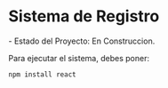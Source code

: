 <h1> Sistema de Registro </h1>  
- Estado del Proyecto: En Construccion.

Para ejecutar el sistema, debes poner:

```npm install react``` 
